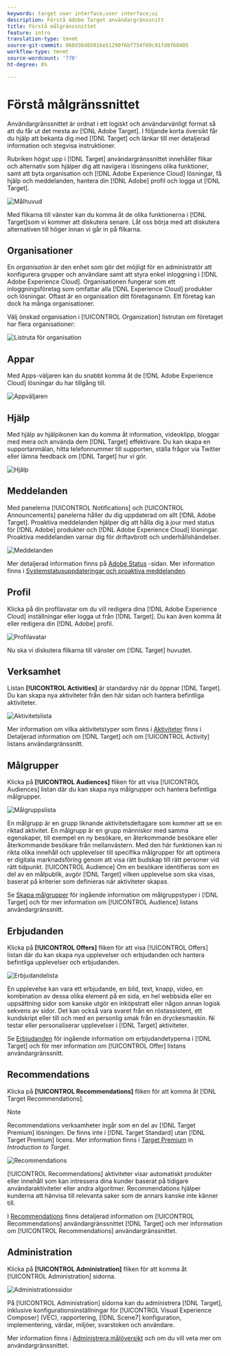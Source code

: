 ```yaml
---
keywords: target user interface;user interface;ui
description: Förstå Adobe Target användargränssnitt
title: Förstå målgränssnittet
feature: intro
translation-type: tm+mt
source-git-commit: 968d36d65016e51290f6bf754f69c91fd8f68405
workflow-type: tm+mt
source-wordcount: '770'
ht-degree: 0%

---
```



# Förstå målgränssnittet

Användargränssnittet är ordnat i ett logiskt och användarvänligt format så att du får ut det mesta av [!DNL Adobe Target]. I följande korta översikt får du hjälp att bekanta dig med [!DNL Target] och länkar till mer detaljerad information och stegvisa instruktioner.

Rubriken högst upp i [!DNL Target] användargränssnittet innehåller flikar och alternativ som hjälper dig att navigera i lösningens olika funktioner, samt att byta organisation och [!DNL Adobe Experience Cloud] lösningar, få hjälp och meddelanden, hantera din [!DNL Adobe] profil och logga ut [!DNL Target].

![Målhuvud](/help/c-intro/assets/target-header.png)

Med flikarna till vänster kan du komma åt de olika funktionerna i [!DNL Target]som vi kommer att diskutera senare. Låt oss börja med att diskutera alternativen till höger innan vi går in på flikarna.

## Organisationer

En *organisation* är den enhet som gör det möjligt för en administratör att konfigurera grupper och användare samt att styra enkel inloggning i [!DNL Adobe Experience Cloud]. Organisationen fungerar som ett inloggningsföretag som omfattar alla [!DNL Experience Cloud] produkter och lösningar. Oftast är en organisation ditt företagsnamn. Ett företag kan dock ha många organisationer.

Välj önskad organisation i [!UICONTROL Organization] listrutan om företaget har flera organisationer:

![Listruta för organisation](/help/c-intro/assets/organizations.png)

## Appar

Med Apps-väljaren kan du snabbt komma åt de [!DNL Adobe Experience Cloud] lösningar du har tillgång till.

![Appväljaren](/help/c-intro/assets/apps.png)

## Hjälp

Med hjälp av hjälpikonen kan du komma åt information, videoklipp, bloggar med mera och använda dem [!DNL Target] effektivare. Du kan skapa en supportanmälan, hitta telefonnummer till supporten, ställa frågor via Twitter eller lämna feedback om [!DNL Target] hur vi gör.

![Hjälp](/help/c-intro/assets/help.png)

## Meddelanden

Med panelerna [!UICONTROL Notifications] och [!UICONTROL Announcements] panelerna håller du dig uppdaterad om allt [!DNL Adobe Target]. Proaktiva meddelanden hjälper dig att hålla dig à jour med status för [!DNL Adobe] produkter och [!DNL Adobe Experience Cloud] lösningar. Proaktiva meddelanden varnar dig för driftavbrott och underhållshändelser.

![Meddelanden](/help/c-intro/assets/notifications.png)

Mer detaljerad information finns på [Adobe Status](https://status.adobe.com/) -sidan. Mer information finns i [Systemstatusuppdateringar och proaktiva meddelanden](/help/c-intro/assets/notifications.png).

## Profil

Klicka på din profilavatar om du vill redigera dina [!DNL Adobe Experience Cloud] inställningar eller logga ut från [!DNL Target]. Du kan även komma åt eller redigera din [!DNL Adobe] profil.

![Profilavatar](/help/c-intro/assets/change-language.png)

Nu ska vi diskutera flikarna till vänster om [!DNL Target] huvudet.

## Verksamhet

Listan **[!UICONTROL Activities]** är standardvy när du öppnar [!DNL Target]. Du kan skapa nya aktiviteter från den här sidan och hantera befintliga aktiviteter.

![Aktivitetslista](/help/c-intro/assets/activities-list.png)

Mer information om vilka aktivitetstyper som finns i [Aktiviteter](/help/c-activities/activities.md) finns i Detaljerad information om [!DNL Target] och om [!UICONTROL Activity] listans användargränssnitt.

## Målgrupper

Klicka på **[!UICONTROL Audiences]** fliken för att visa [!UICONTROL Audiences] listan där du kan skapa nya målgrupper och hantera befintliga målgrupper.

![Målgruppslista](/help/c-intro/assets/audience-list.png)

En målgrupp är en grupp liknande aktivitetsdeltagare som kommer att se en riktad aktivitet. En målgrupp är en grupp människor med samma egenskaper, till exempel en ny besökare, en återkommande besökare eller återkommande besökare från mellanvästern. Med den här funktionen kan ni rikta olika innehåll och upplevelser till specifika målgrupper för att optimera er digitala marknadsföring genom att visa rätt budskap till rätt personer vid rätt tidpunkt. [!UICONTROL Audience] Om en besökare identifieras som en del av en målpublik, avgör [!DNL Target] vilken upplevelse som ska visas, baserat på kriterier som definieras när aktiviteter skapas.

Se [Skapa målgrupper](/help/c-target/c-audiences/create-audience.md) för ingående information om målgruppstyper i [!DNL Target] och för mer information om [!UICONTROL Audience] listans användargränssnitt.

## Erbjudanden

Klicka på **[!UICONTROL Offers]** fliken för att visa [!UICONTROL Offers] listan där du kan skapa nya upplevelser och erbjudanden och hantera befintliga upplevelser och erbjudanden.

![Erbjudandelista](/help/c-intro/assets/offers.png)

En upplevelse kan vara ett erbjudande, en bild, text, knapp, video, en kombination av dessa olika element på en sida, en hel webbsida eller en uppsättning sidor som kanske utgör en inköpstratt eller någon annan logisk sekvens av sidor. Det kan också vara svaret från en röstassistent, ett kundskript eller till och med en personlig smak från en dryckesmaskin. Ni testar eller personaliserar upplevelser i [!DNL Target] aktiviteter.

Se [Erbjudanden](/help/c-experiences/c-manage-content/manage-content.md) för ingående information om erbjudandetyperna i [!DNL Target] och för mer information om [!UICONTROL Offer] listans användargränssnitt.

## Recommendations

Klicka på **[!UICONTROL Recommendations]** fliken för att komma åt [!DNL Target Recommendations].

>[!NOTE]
>
>Recommendations verksamheter ingår som en del av [!DNL Target Premium] lösningen. De finns inte i [!DNL Target Standard] utan [!DNL Target Premium] licens. Mer information finns i [Target Premium](/help/c-intro/intro.md#premium) in *Introduction to Target*.

![Recommendations](/help/c-intro/assets/recommendations.png)

[!UICONTROL Recommendations] aktiviteter visar automatiskt produkter eller innehåll som kan intressera dina kunder baserat på tidigare användaraktiviteter eller andra algoritmer. Recommendations hjälper kunderna att hänvisa till relevanta saker som de annars kanske inte känner till.

I [Recommendations](/help/c-recommendations/recommendations.md) finns detaljerad information om [!UICONTROL Recommendations] användargränssnittet [!DNL Target] och mer information om [!UICONTROL Recommendations] användargränssnittet.

## Administration

Klicka på **[!UICONTROL Administration]** fliken för att komma åt [!UICONTROL Administration] sidorna.

![Administrationssidor](/help/c-intro/assets/administration.png)

På [!UICONTROL Administration] sidorna kan du administrera [!DNL Target], inklusive konfigurationsinställningar för [!UICONTROL Visual Experience Composer] (VEC), rapportering, [!DNL Scene7] konfiguration, implementering, värdar, miljöer, svarstoken och användare.

Mer information finns i [Administrera målöversikt](/help/administrating-target/administrating-target.md) och om du vill veta mer om användargränssnittet.
